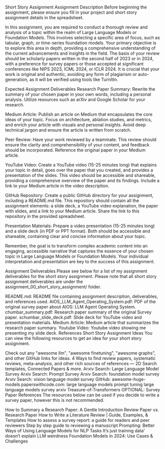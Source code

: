 Short Story Assignment
Assignment Description
Before beginning the assignment, please ensure you fill in your project and short story assignment details in the spreadsheet.

In this assignment, you are required to conduct a thorough review and analysis of a topic within the realm of Large Language Models or Foundation Models. This involves selecting a specific area of focus, such as tabular, graph, or time-series foundation models. Your primary objective is to explore this area in depth, providing a comprehensive understanding of the current advancements and insights in the field. The basis of your review should be scholarly papers written in the second half of 2023 or in 2024, with a preference for survey papers or those accepted at significant conferences like NIPS 2023, ICML 2024, or ICLR 2024. It is crucial that your work is original and authentic, avoiding any form of plagiarism or auto-generation, as it will be verified using tools like TurnItIn.

Expected Assignment Deliverables
Research Paper Summary: Rewrite the summary of your chosen paper in your own words, including a personal analysis. Utilize resources such as arXiv and Google Scholar for your research.

Medium Article: Publish an article on Medium that encapsulates the core ideas of your topic. Focus on architecture, ablation studies, and metrics, and enrich your article with visuals and personal insights. Avoid deep technical jargon and ensure the article is written from scratch.

Peer Review: Have your work reviewed by a teammate. This review should ensure the clarity and comprehensibility of your content, and feedback should be incorporated. Reference the original paper in your Medium article.

YouTube Video: Create a YouTube video (15-25 minutes long) that explains your topic in detail, goes over the paper that you created, and provides a presentation of the slides. This video should be accessible and shareable, providing a comprehensive overview of the paper and its findings. Include a link to your Medium article in the video description.

GitHub Repository: Create a public GitHub directory for your assignment, including a README.md file. This repository should contain all the assignment elements: a slide deck, a YouTube video explanation, the paper with slides, and a link to your Medium article. Share the link to this repository in the provided spreadsheet.

Presentation Materials: Prepare a video presentation (15-25 minutes long) and a slide deck (in PDF or PPT format). Both should be accessible and shareable, containing clear and concise information about your topic.

Remember, the goal is to transform complex academic content into an engaging, accessible narrative that captures the essence of your chosen topic in Large Language Models or Foundation Models. Your individual interpretation and presentation are key to the success of this assignment.

Assignment Deliverables
Please see below for a list of my assignment deliverables for the short story assignment. Please note that all short story assignment deliverables are under the assignment_00_short_story_assignment/ folder.

README.md: README file containing assignment description, deliverables, and references used.
AIOS_LLM_Agent_Operating_System.pdf: PDF of the original survey paper about AIOS: LLM Agent Operating System.
chumbar_summary.pdf: Research paper summary of the original Survey paper.
schumbar_slide_deck.pdf: Slide deck for YouTube video and presentation materials.
Medium Article: Medium article that summarizes the research paper summary.
Youtube Video: Youtube video showing me presenting my slide deck.
References
Short Story Assignment Ideas
You can view the following resources to get an idea for your short story assignment.

Check out any "awesome llm", "awesome finetuning", "awesome graphs", and other GitHub links for ideas.
4 Ways to find review papers, systematic reviews, meta-analysis, and other rich sources of references — 2D Search templates, Connected Papers & more.
Arxiv Search: Large Language Model Survey
Arxiv Search: Prompt Survey
Arxiv Search: foundation model survey
Arxiv Search: vision language model survey
GitHub: awesome-huge-models
paperswithcode.com: large language models
prompt tuning large language models survey arxiv
Treasure-of-Transformers
OPTIONAL: Survey Paper References
The resources below can be used if you decide to write a survey paper, however this is not recommended.

How to Summary a Research Paper: A Gentle Introduction
Review Paper vs. Research Paper
How to Write a Literature Review | Guide, Examples, & Templates
How to assess a survey report: a guide for readers and peer reviewers
Step by step guide to reviewing a manuscript
Prompting: Better Ways of Using Language Models for NLP Tasks
It’s just training data’ doesn’t explain LLM weirdness
Foundation Models in 2024: Use Cases & Challenges

